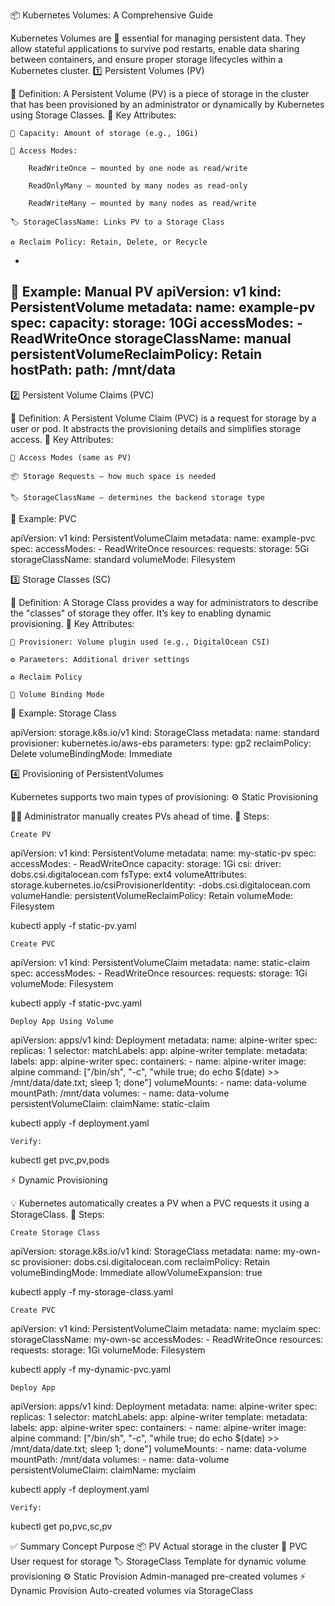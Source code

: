 📦 Kubernetes Volumes: A Comprehensive Guide

Kubernetes Volumes are 🔑 essential for managing persistent data. They allow stateful applications to survive pod restarts, enable data sharing between containers, and ensure proper storage lifecycles within a Kubernetes cluster.
1️⃣ Persistent Volumes (PV)

📌 Definition:
A Persistent Volume (PV) is a piece of storage in the cluster that has been provisioned by an administrator or dynamically by Kubernetes using Storage Classes.
🧾 Key Attributes:

    🧮 Capacity: Amount of storage (e.g., 10Gi)

    🔐 Access Modes:

        ReadWriteOnce – mounted by one node as read/write

        ReadOnlyMany – mounted by many nodes as read-only

        ReadWriteMany – mounted by many nodes as read/write

    🏷 StorageClassName: Links PV to a Storage Class

    ♻️ Reclaim Policy: Retain, Delete, or Recycle
   -
📄 Example: Manual PV
apiVersion: v1
kind: PersistentVolume
metadata:
  name: example-pv
spec:
  capacity:
    storage: 10Gi
  accessModes:
    - ReadWriteOnce
  storageClassName: manual
  persistentVolumeReclaimPolicy: Retain
  hostPath:
    path: /mnt/data
   -
2️⃣ Persistent Volume Claims (PVC)

📌 Definition:
A Persistent Volume Claim (PVC) is a request for storage by a user or pod. It abstracts the provisioning details and simplifies storage access.
🧾 Key Attributes:

    🔐 Access Modes (same as PV)

    📦 Storage Requests – how much space is needed

    🏷 StorageClassName – determines the backend storage type

📄 Example: PVC

apiVersion: v1
kind: PersistentVolumeClaim
metadata:
  name: example-pvc
spec:
  accessModes:
    - ReadWriteOnce
  resources:
    requests:
      storage: 5Gi
  storageClassName: standard
  volumeMode: Filesystem

3️⃣ Storage Classes (SC)

📌 Definition:
A Storage Class provides a way for administrators to describe the "classes" of storage they offer. It’s key to enabling dynamic provisioning.
🧾 Key Attributes:

    🔧 Provisioner: Volume plugin used (e.g., DigitalOcean CSI)

    ⚙️ Parameters: Additional driver settings

    ♻️ Reclaim Policy

    🧲 Volume Binding Mode

📄 Example: Storage Class

apiVersion: storage.k8s.io/v1
kind: StorageClass
metadata:
  name: standard
provisioner: kubernetes.io/aws-ebs
parameters:
  type: gp2
reclaimPolicy: Delete
volumeBindingMode: Immediate

4️⃣ Provisioning of PersistentVolumes

Kubernetes supports two main types of provisioning:
⚙️ Static Provisioning

🧑‍🔧 Administrator manually creates PVs ahead of time.
📌 Steps:

    Create PV

apiVersion: v1
kind: PersistentVolume
metadata:
  name: my-static-pv
spec:
  accessModes:
    - ReadWriteOnce
  capacity:
    storage: 1Gi
  csi:
    driver: dobs.csi.digitalocean.com
    fsType: ext4
    volumeAttributes:
      storage.kubernetes.io/csiProvisionerIdentity: <id>-dobs.csi.digitalocean.com
    volumeHandle: <id>
  persistentVolumeReclaimPolicy: Retain
  volumeMode: Filesystem

kubectl apply -f static-pv.yaml

    Create PVC

apiVersion: v1
kind: PersistentVolumeClaim
metadata:
  name: static-claim
spec:
  accessModes:
    - ReadWriteOnce
  resources:
    requests:
      storage: 1Gi
  volumeMode: Filesystem

kubectl apply -f static-pvc.yaml

    Deploy App Using Volume

apiVersion: apps/v1
kind: Deployment
metadata:
  name: alpine-writer
spec:
  replicas: 1
  selector:
    matchLabels:
      app: alpine-writer
  template:
    metadata:
      labels:
        app: alpine-writer
    spec:
      containers:
        - name: alpine-writer
          image: alpine
          command: ["/bin/sh", "-c", "while true; do echo $(date) >> /mnt/data/date.txt; sleep 1; done"]
          volumeMounts:
            - name: data-volume
              mountPath: /mnt/data
      volumes:
        - name: data-volume
          persistentVolumeClaim:
            claimName: static-claim

kubectl apply -f deployment.yaml

    Verify:

kubectl get pvc,pv,pods

⚡ Dynamic Provisioning

💡 Kubernetes automatically creates a PV when a PVC requests it using a StorageClass.
📌 Steps:

    Create Storage Class

apiVersion: storage.k8s.io/v1
kind: StorageClass
metadata:
  name: my-own-sc
provisioner: dobs.csi.digitalocean.com
reclaimPolicy: Retain
volumeBindingMode: Immediate
allowVolumeExpansion: true

kubectl apply -f my-storage-class.yaml

    Create PVC

apiVersion: v1
kind: PersistentVolumeClaim
metadata:
  name: myclaim
spec:
  storageClassName: my-own-sc
  accessModes:
    - ReadWriteOnce
  resources:
    requests:
      storage: 1Gi
  volumeMode: Filesystem

kubectl apply -f my-dynamic-pvc.yaml

    Deploy App

apiVersion: apps/v1
kind: Deployment
metadata:
  name: alpine-writer
spec:
  replicas: 1
  selector:
    matchLabels:
      app: alpine-writer
  template:
    metadata:
      labels:
        app: alpine-writer
    spec:
      containers:
        - name: alpine-writer
          image: alpine
          command: ["/bin/sh", "-c", "while true; do echo $(date) >> /mnt/data/date.txt; sleep 1; done"]
          volumeMounts:
            - name: data-volume
              mountPath: /mnt/data
      volumes:
        - name: data-volume
          persistentVolumeClaim:
            claimName: myclaim

kubectl apply -f deployment.yaml

    Verify:

kubectl get po,pvc,sc,pv

✅ Summary
Concept	Purpose
📦 PV	Actual storage in the cluster
📝 PVC	User request for storage
🏷 StorageClass	Template for dynamic volume provisioning
⚙️ Static Provision	Admin-managed pre-created volumes
⚡ Dynamic Provision	Auto-created volumes via StorageClass
